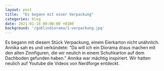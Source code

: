 ```yaml
---
layout: post
title:  "Es begann mit einer Verpackung"
categories: blog
date: 2021-01-16 00:00:00 +0100
background: '/goblindiorama/1-verpackung.jpg'
---
```


Es begann mit diesem Stück Verpackung, einem Eierkarton nicht unähnlich.
Annika sah es und verkündete:
"Da will ich ein Diorama draus machen mit den alten Zinnfiguren,
die wir neulich in einem Schuhkarton auf dem Dachboden gefunden haben."
Annika war mächtig inspiriert.
Wir hatten neulich auf Youtube die Videos von Nerdforge entdeckt.
